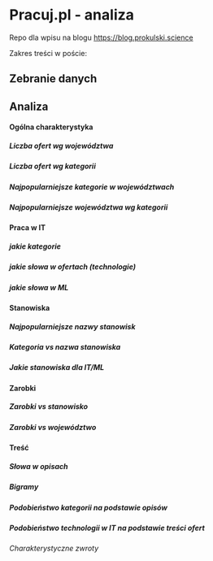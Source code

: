 # Pracuj.pl - analiza

Repo dla wpisu na blogu https://blog.prokulski.science

Zakres treści w poście:
## Zebranie danych
## Analiza
#### Ogólna charakterystyka
##### Liczba ofert wg województwa
##### Liczba ofert wg kategorii
##### Najpopularniejsze kategorie w województwach
##### Najpopularniejsze województwa wg kategorii
#### Praca w IT
##### jakie kategorie
##### jakie słowa w ofertach (technologie)
##### jakie słowa w ML
#### Stanowiska
##### Najpopularniejsze nazwy stanowisk
##### Kategoria vs nazwa stanowiska
##### Jakie stanowiska dla IT/ML
#### Zarobki
##### Zarobki vs stanowisko
##### Zarobki vs województwo
#### Treść
##### Słowa w opisach
##### Bigramy
##### Podobieństwo kategorii na podstawie opisów
##### Podobieństwo technologii w IT na podstawie treści ofert
###### Charakterystyczne zwroty

